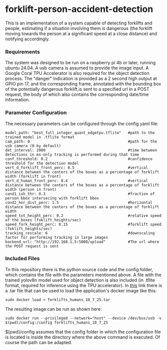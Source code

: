 # forklift-person-accident-detection

This is an implementation of a system capable of detecting forklifts and people, estimating if a situation involving them is dangerous (the forklift moving towards the person at a significant speed at a close distance) and notifying accordingly.

### Requirements

The system was designed to be run on a raspberry pi 4b or later, running ubuntu 24.04. A usb camera is assumed to provide the image input. A Google Coral TPU Accelerator is also required for the object detection process. The "danger" indication is provided as a 2 second high output at GPIO pin 17, and the corresponding frame, annotated with the bounding box of the potentially dangerous forklift,is sent to a specified url in a POST request, the body of which also contains the corresponding date/time information.

### Parameter Configuration
The necessary parameters can be configured through the config.yaml file:

```
model_path: "best_full_integer_quant_edgetpu.tflite"   #path to the trained model in .tflite format
cam_path: 0                                            #path for the usb camera (0 by default)
det_interval: 2000                                     #time between detections in ms-only tracking is performed during that time
conf_threshold: 0.2                                    #confidence threshold for the detection model
vert_d_forklift_front_perc: 0.5                        #vertical distance between the centers of the boxes as a percentage of forklift width (forklift in front)
vert_d_human_front_perc: 0.4                           #vertical distance between the centers of the boxes as a percentage of forklift width (person in front)
cond1_ioh_thr: 0.3                                     #fraction of person bbox intersecing with forklift bbox
cond2_hor_dist_perc: 1.5                               #horizontal distance between the centers of the boxes as a percentage of forklift width
speed_tot_height_perc: 0.2                             #relative speed of the boxes (foklift_heights/sec)
speed_fork_height_perc: 0.15                           #forklift speed (foklift_heights/sec)
tracking_rescale: 6                                    #downscaling factor for performing tracking in large images
backend_url: "http://192.168.1.5:5000/upload"          #The url where the POST request is sent
```

### Included Files

Tn this repository there is the python source code and the config folder, which contains the file with the parameters mentioned above. A file with the trained yolov8n model used for object detection is also included (in .tflite format, required for inference using the TPU accelerator). In [this](https://drive.google.com/file/d/1Q3i4ucYXsX7tfRSqBWcJbTALbjhao5jP/view?usp=sharing) link there is a .tar file that can be used to load the application's docker image like this:
```
sudo docker load < forklifts_humans_10_7_25.tar
```
The resulting image can be run as shown here:
```
sudo docker run --privileged --network="host" --device /dev/bus/usb -v $(pwd)/config:/config forklifts_humans_10_7_25
```
$(pwd)/config assumes that the config folder in which the configuration file is located is inside the directory where the above command is executed. Of course the path can be adapted.
